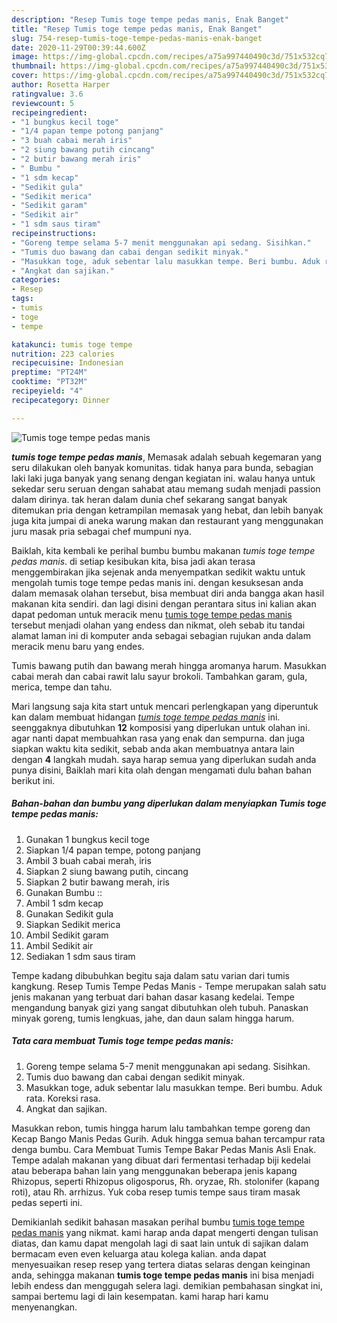 ```yaml
---
description: "Resep Tumis toge tempe pedas manis, Enak Banget"
title: "Resep Tumis toge tempe pedas manis, Enak Banget"
slug: 754-resep-tumis-toge-tempe-pedas-manis-enak-banget
date: 2020-11-29T00:39:44.600Z
image: https://img-global.cpcdn.com/recipes/a75a997440490c3d/751x532cq70/tumis-toge-tempe-pedas-manis-foto-resep-utama.jpg
thumbnail: https://img-global.cpcdn.com/recipes/a75a997440490c3d/751x532cq70/tumis-toge-tempe-pedas-manis-foto-resep-utama.jpg
cover: https://img-global.cpcdn.com/recipes/a75a997440490c3d/751x532cq70/tumis-toge-tempe-pedas-manis-foto-resep-utama.jpg
author: Rosetta Harper
ratingvalue: 3.6
reviewcount: 5
recipeingredient:
- "1 bungkus kecil toge"
- "1/4 papan tempe potong panjang"
- "3 buah cabai merah iris"
- "2 siung bawang putih cincang"
- "2 butir bawang merah iris"
- " Bumbu "
- "1 sdm kecap"
- "Sedikit gula"
- "Sedikit merica"
- "Sedikit garam"
- "Sedikit air"
- "1 sdm saus tiram"
recipeinstructions:
- "Goreng tempe selama 5-7 menit menggunakan api sedang. Sisihkan."
- "Tumis duo bawang dan cabai dengan sedikit minyak."
- "Masukkan toge, aduk sebentar lalu masukkan tempe. Beri bumbu. Aduk rata. Koreksi rasa."
- "Angkat dan sajikan."
categories:
- Resep
tags:
- tumis
- toge
- tempe

katakunci: tumis toge tempe 
nutrition: 223 calories
recipecuisine: Indonesian
preptime: "PT24M"
cooktime: "PT32M"
recipeyield: "4"
recipecategory: Dinner

---
```



![Tumis toge tempe pedas manis](https://img-global.cpcdn.com/recipes/a75a997440490c3d/751x532cq70/tumis-toge-tempe-pedas-manis-foto-resep-utama.jpg)

<b><i>tumis toge tempe pedas manis</i></b>, Memasak adalah sebuah kegemaran yang seru dilakukan oleh banyak komunitas. tidak hanya para bunda, sebagian laki laki juga banyak yang senang dengan kegiatan ini. walau hanya untuk sekedar seru seruan dengan sahabat atau memang sudah menjadi passion dalam dirinya. tak heran dalam dunia chef sekarang sangat banyak ditemukan pria dengan ketrampilan memasak yang hebat, dan lebih banyak juga kita jumpai di aneka warung makan dan restaurant yang menggunakan juru masak pria sebagai chef mumpuni nya.

Baiklah, kita kembali ke perihal bumbu bumbu makanan <i>tumis toge tempe pedas manis</i>. di setiap kesibukan kita, bisa jadi akan terasa menggembirakan jika sejenak anda menyempatkan sedikit waktu untuk mengolah tumis toge tempe pedas manis ini. dengan kesuksesan anda dalam memasak olahan tersebut, bisa membuat diri anda bangga akan hasil makanan kita sendiri. dan lagi disini dengan perantara situs ini kalian akan dapat pedoman untuk meracik menu <u>tumis toge tempe pedas manis</u> tersebut menjadi olahan yang endess dan nikmat, oleh sebab itu tandai alamat laman ini di komputer anda sebagai sebagian rujukan anda dalam meracik menu baru yang endes.

Tumis bawang putih dan bawang merah hingga aromanya harum. Masukkan cabai merah dan cabai rawit lalu sayur brokoli. Tambahkan garam, gula, merica, tempe dan tahu.


Mari langsung saja kita start untuk mencari perlengkapan yang diperuntuk kan dalam membuat hidangan <u><i>tumis toge tempe pedas manis</i></u> ini. seenggaknya dibutuhkan <b>12</b> komposisi yang diperlukan untuk olahan ini. agar nanti dapat membuahkan rasa yang enak dan sempurna. dan juga siapkan waktu kita sedikit, sebab anda akan membuatnya antara lain dengan <b>4</b> langkah mudah. saya harap semua yang diperlukan sudah anda punya disini, Baiklah mari kita olah dengan mengamati dulu bahan bahan berikut ini.

<!--inarticleads1-->

##### Bahan-bahan dan bumbu yang diperlukan dalam menyiapkan Tumis toge tempe pedas manis:

1. Gunakan 1 bungkus kecil toge
1. Siapkan 1/4 papan tempe, potong panjang
1. Ambil 3 buah cabai merah, iris
1. Siapkan 2 siung bawang putih, cincang
1. Siapkan 2 butir bawang merah, iris
1. Gunakan  Bumbu ::
1. Ambil 1 sdm kecap
1. Gunakan Sedikit gula
1. Siapkan Sedikit merica
1. Ambil Sedikit garam
1. Ambil Sedikit air
1. Sediakan 1 sdm saus tiram


Tempe kadang dibubuhkan begitu saja dalam satu varian dari tumis kangkung. Resep Tumis Tempe Pedas Manis - Tempe merupakan salah satu jenis makanan yang terbuat dari bahan dasar kasang kedelai. Tempe mengandung banyak gizi yang sangat dibutuhkan oleh tubuh. Panaskan minyak goreng, tumis lengkuas, jahe, dan daun salam hingga harum. 

<!--inarticleads2-->

##### Tata cara membuat Tumis toge tempe pedas manis:

1. Goreng tempe selama 5-7 menit menggunakan api sedang. Sisihkan.
1. Tumis duo bawang dan cabai dengan sedikit minyak.
1. Masukkan toge, aduk sebentar lalu masukkan tempe. Beri bumbu. Aduk rata. Koreksi rasa.
1. Angkat dan sajikan.


Masukkan rebon, tumis hingga harum lalu tambahkan tempe goreng dan Kecap Bango Manis Pedas Gurih. Aduk hingga semua bahan tercampur rata denga bumbu. Cara Membuat Tumis Tempe Bakar Pedas Manis Asli Enak. Tempe adalah makanan yang dibuat dari fermentasi terhadap biji kedelai atau beberapa bahan lain yang menggunakan beberapa jenis kapang Rhizopus, seperti Rhizopus oligosporus, Rh. oryzae, Rh. stolonifer (kapang roti), atau Rh. arrhizus. Yuk coba resep tumis tempe saus tiram masak pedas seperti ini. 

Demikianlah sedikit bahasan masakan perihal bumbu <u>tumis toge tempe pedas manis</u> yang nikmat. kami harap anda dapat mengerti dengan tulisan diatas, dan kamu dapat mengolah lagi di saat lain untuk di sajikan dalam bermacam even even keluarga atau kolega kalian. anda dapat menyesuaikan resep resep yang tertera diatas selaras dengan keinginan anda, sehingga makanan <b>tumis toge tempe pedas manis</b> ini bisa menjadi lebih endess dan menggugah selera lagi. demikian pembahasan singkat ini, sampai bertemu lagi di lain kesempatan. kami harap hari kamu menyenangkan.
